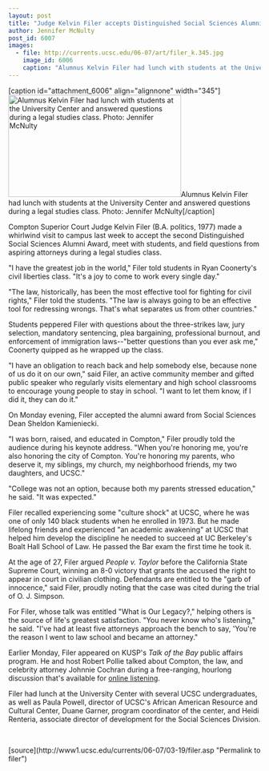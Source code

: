 ```yaml
---
layout: post
title: "Judge Kelvin Filer accepts Distinguished Social Sciences Alumni Award"
author: Jennifer McNulty
post_id: 6007
images:
  - file: http://currents.ucsc.edu/06-07/art/filer_k.345.jpg
    image_id: 6006
    caption: "Alumnus Kelvin Filer had lunch with students at the University Center and answered questions during a legal studies class. Photo: Jennifer McNulty"
---
```


[caption id="attachment_6006" align="alignnone" width="345"]<a href="http://localhost/mysite/wp-content/uploads/2007/03/filer_k.345.jpg"><img class="size-full wp-image-6006" src="http://localhost/mysite/wp-content/uploads/2007/03/filer_k.345.jpg" alt="Alumnus Kelvin Filer had lunch with students at the University Center and answered questions during a legal studies class. Photo: Jennifer McNulty" width="345" height="204" /></a>Alumnus Kelvin Filer had lunch with students at the University Center and answered questions during a legal studies class. Photo: Jennifer McNulty[/caption]
<a name="content" id="content"></a>
<p>
  Compton Superior Court Judge Kelvin Filer (B.A. politics, 1977) made a whirlwind visit to campus last week to accept the second Distinguished Social Sciences Alumni Award, meet with students, and field questions from aspiring attorneys during a legal studies class.
</p>
<p>
  "I have the greatest job in the world," Filer told students in Ryan Coonerty's civil liberties class. "It's a joy to come to work every single day."
</p>
<p>
  "The law, historically, has been the most effective tool for fighting for civil rights," Filer told the students. "The law is always going to be an effective tool for redressing wrongs. That's what separates us from other countries."
</p>
<p>
  Students peppered Filer with questions about the three-strikes law, jury selection, mandatory sentencing, plea bargaining, professional burnout, and enforcement of immigration laws--"better questions than you ever ask me," Coonerty quipped as he wrapped up the class.
</p>
<p>
  "I have an obligation to reach back and help somebody else, because none of us do it on our own," said Filer, an active community member and gifted public speaker who regularly visits elementary and high school classrooms to encourage young people to stay in school. "I want to let them know, if I did it, they can do it."
</p>
<p>
  On Monday evening, Filer accepted the alumni award from Social Sciences Dean Sheldon Kamieniecki.
</p>
<p>
  "I was born, raised, and educated in Compton," Filer proudly told the audience during his keynote address. "When you're honoring me, you're also honoring the city of Compton. You're honoring my parents, who deserve it, my siblings, my church, my neighborhood friends, my two daughters, and UCSC."
</p>
<p>
  "College was not an option, because both my parents stressed education," he said. "It was expected."
</p>
<p>
  Filer recalled experiencing some "culture shock" at UCSC, where he was one of only 140 black students when he enrolled in 1973. But he made lifelong friends and experienced "an academic awakening" at UCSC that helped him develop the discipline he needed to succeed at UC Berkeley's Boalt Hall School of Law. He passed the Bar exam the first time he took it.
</p>
<p>
  At the age of 27, Filer argued <i>People v. Taylor</i> before the California State Supreme Court, winning an 8-0 victory that grants the accused the right to appear in court in civilian clothing. Defendants are entitled to the "garb of innocence," said Filer, proudly noting that the case was cited during the trial of O. J. Simpson.
</p>
<p>
  For Filer, whose talk was entitled "What is Our Legacy?," helping others is the source of life's greatest satisfaction. "You never know who's listening," he said. "I've had at least five attorneys approach the bench to say, 'You're the reason I went to law school and became an attorney."
</p>
<p>
  Earlier Monday, Filer appeared on KUSP's <i>Talk of the Bay</i> public affairs program. He and host Robert Pollie talked about Compton, the law, and celebrity attorney Johnnie Cochran during a free-ranging, hourlong discussion that's available for <a href="http://www.kusp.org/shows/totb.html">online listening</a>.
</p>
<p>
  Filer had lunch at the University Center with several UCSC undergraduates, as well as Paula Powell, director of UCSC's African American Resource and Cultural Center, Duane Garner, program coordinator of the center, and Heidi Renteria, associate director of development for the Social Sciences Division.
</p>
<p>
  <br>
</p>
[source](http://www1.ucsc.edu/currents/06-07/03-19/filer.asp "Permalink to filer")
